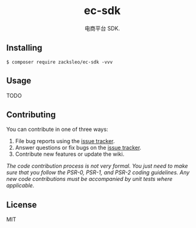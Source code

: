 <h1 align="center"> ec-sdk </h1>

<p align="center"> 电商平台 SDK.</p>


## Installing

```shell
$ composer require zacksleo/ec-sdk -vvv
```

## Usage

TODO

## Contributing

You can contribute in one of three ways:

1. File bug reports using the [issue tracker](https://github.com/zacksleo/ec-sdk/issues).
2. Answer questions or fix bugs on the [issue tracker](https://github.com/zacksleo/ec-sdk/issues).
3. Contribute new features or update the wiki.

_The code contribution process is not very formal. You just need to make sure that you follow the PSR-0, PSR-1, and PSR-2 coding guidelines. Any new code contributions must be accompanied by unit tests where applicable._

## License

MIT